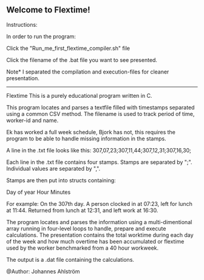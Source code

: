 Welcome to Flextime!
----------------------------------------------------------------------------------
Instructions:

In order to run the program:

Click the "Run_me_first_flextime_compiler.sh" file

Click the filename of the .bat file you want to see presented.

Note* I separated the compilation and execution-files for cleaner presentation.

----------------------------------------------------------------------------------

Flextime
This is a purely educational program written in C.

This program locates and parses a textfile filled with timestamps 
separated using a common CSV method.
The filename is used to track period of time, worker-id and name.

Ek has worked a full week schedule, Bjork has not, this requires the program 
to be able to handle missing information in the stamps.

A line in the .txt file looks like this:
307,07,23;307,11,44;307,12,31;307,16,30;

Each line in the .txt file contains four stamps.
Stamps are separated by ";".
Individual values are separated by ",".

Stamps are then put into structs containing:

Day of year
Hour
Minutes

For example:
On the 307th day.
A person clocked in at 07:23, left for lunch at 11:44.
Returned from lunch at 12:31, and left work at 16:30.

The program locates and parses the information using a multi-dimentional array
running in four-level loops to handle, prepare and execute calculations.
The presentation contains the total worktime during each day of the week
and how much overtime has been accumulated or flextime used by the worker
benchmarked from a 40 hour workweek.

The output is a .dat file containing the calculations.

@Author: Johannes Ahlström
